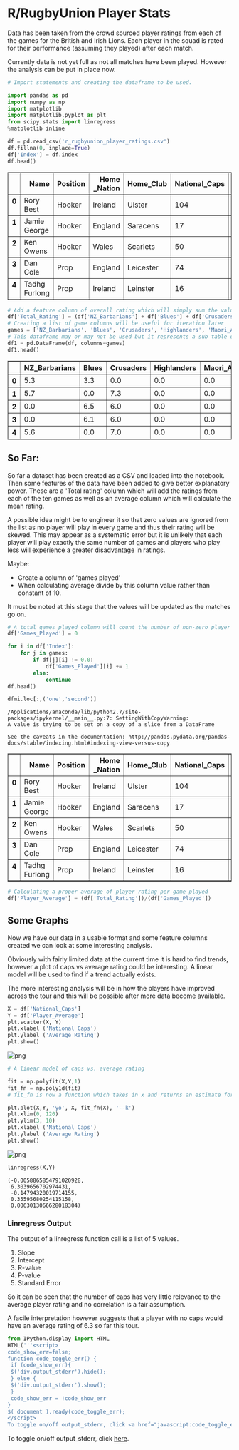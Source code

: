 
# R/RugbyUnion Player Stats

Data has been taken from the crowd sourced player ratings from each of the games for the British and Irish Lions. Each player in the squad is rated for their performance (assuming they played) after each match.

Currently data is not yet full as not all matches have been played. However the analysis can be put in place now.


```python
# Import statements and creating the dataframe to be used.

import pandas as pd
import numpy as np
import matplotlib
import matplotlib.pyplot as plt
from scipy.stats import linregress
%matplotlib inline

df = pd.read_csv('r_rugbyunion_player_ratings.csv')
df.fillna(0, inplace=True)
df['Index'] = df.index
df.head()
```




<div>
<style>
    .dataframe thead tr:only-child th {
        text-align: right;
    }

    .dataframe thead th {
        text-align: left;
    }

    .dataframe tbody tr th {
        vertical-align: top;
    }
</style>
<table border="1" class="dataframe">
  <thead>
    <tr style="text-align: right;">
      <th></th>
      <th>Name</th>
      <th>Position</th>
      <th>Home _Nation</th>
      <th>Home_Club</th>
      <th>National_Caps</th>
      <th>Lions_Caps</th>
      <th>NZ_Barbarians</th>
      <th>Blues</th>
      <th>Crusaders</th>
      <th>Highlanders</th>
      <th>Maori_All_Blacks</th>
      <th>Chiefs</th>
      <th>All_Blacks_1</th>
      <th>Hurricanes</th>
      <th>All_Blacks_2</th>
      <th>All_Blacks_3</th>
      <th>All_Blacks_Avg</th>
      <th>Index</th>
    </tr>
  </thead>
  <tbody>
    <tr>
      <th>0</th>
      <td>Rory Best</td>
      <td>Hooker</td>
      <td>Ireland</td>
      <td>Ulster</td>
      <td>104</td>
      <td>0</td>
      <td>5.3</td>
      <td>3.3</td>
      <td>0.0</td>
      <td>0.0</td>
      <td>0.0</td>
      <td>0.0</td>
      <td>0.0</td>
      <td>0.0</td>
      <td>0.0</td>
      <td>0.0</td>
      <td>0.0</td>
      <td>0</td>
    </tr>
    <tr>
      <th>1</th>
      <td>Jamie George</td>
      <td>Hooker</td>
      <td>England</td>
      <td>Saracens</td>
      <td>17</td>
      <td>0</td>
      <td>5.7</td>
      <td>0.0</td>
      <td>7.3</td>
      <td>0.0</td>
      <td>0.0</td>
      <td>0.0</td>
      <td>0.0</td>
      <td>0.0</td>
      <td>0.0</td>
      <td>0.0</td>
      <td>0.0</td>
      <td>1</td>
    </tr>
    <tr>
      <th>2</th>
      <td>Ken Owens</td>
      <td>Hooker</td>
      <td>Wales</td>
      <td>Scarlets</td>
      <td>50</td>
      <td>0</td>
      <td>0.0</td>
      <td>6.5</td>
      <td>6.0</td>
      <td>0.0</td>
      <td>0.0</td>
      <td>0.0</td>
      <td>0.0</td>
      <td>0.0</td>
      <td>0.0</td>
      <td>0.0</td>
      <td>0.0</td>
      <td>2</td>
    </tr>
    <tr>
      <th>3</th>
      <td>Dan Cole</td>
      <td>Prop</td>
      <td>England</td>
      <td>Leicester</td>
      <td>74</td>
      <td>3</td>
      <td>0.0</td>
      <td>6.1</td>
      <td>6.0</td>
      <td>0.0</td>
      <td>0.0</td>
      <td>0.0</td>
      <td>0.0</td>
      <td>0.0</td>
      <td>0.0</td>
      <td>0.0</td>
      <td>0.0</td>
      <td>3</td>
    </tr>
    <tr>
      <th>4</th>
      <td>Tadhg Furlong</td>
      <td>Prop</td>
      <td>Ireland</td>
      <td>Leinster</td>
      <td>16</td>
      <td>0</td>
      <td>5.6</td>
      <td>0.0</td>
      <td>7.0</td>
      <td>0.0</td>
      <td>0.0</td>
      <td>0.0</td>
      <td>0.0</td>
      <td>0.0</td>
      <td>0.0</td>
      <td>0.0</td>
      <td>0.0</td>
      <td>4</td>
    </tr>
  </tbody>
</table>
</div>




```python
# Add a feature column of overall rating which will simply sum the values in the game columns
df['Total_Rating'] = (df['NZ_Barbarians'] + df['Blues'] + df['Crusaders'] + df['Highlanders'] + df['Maori_All_Blacks'] + df['Chiefs'] + df['All_Blacks_1'] + df ['Hurricanes'] + df['All_Blacks_2'] + df['All_Blacks_3'])
# Creating a list of game columns will be useful for iteration later
games = ['NZ_Barbarians', 'Blues', 'Crusaders', 'Highlanders', 'Maori_All_Blacks', 'Chiefs', 'All_Blacks_1', 'Hurricanes', 'All_Blacks_2', 'All_Blacks_3']
# This dataframe may or may not be used but it represents a sub table of all player ratings without names etc.
df1 = pd.DataFrame(df, columns=games)
df1.head()
```




<div>
<style>
    .dataframe thead tr:only-child th {
        text-align: right;
    }

    .dataframe thead th {
        text-align: left;
    }

    .dataframe tbody tr th {
        vertical-align: top;
    }
</style>
<table border="1" class="dataframe">
  <thead>
    <tr style="text-align: right;">
      <th></th>
      <th>NZ_Barbarians</th>
      <th>Blues</th>
      <th>Crusaders</th>
      <th>Highlanders</th>
      <th>Maori_All_Blacks</th>
      <th>Chiefs</th>
      <th>All_Blacks_1</th>
      <th>Hurricanes</th>
      <th>All_Blacks_2</th>
      <th>All_Blacks_3</th>
    </tr>
  </thead>
  <tbody>
    <tr>
      <th>0</th>
      <td>5.3</td>
      <td>3.3</td>
      <td>0.0</td>
      <td>0.0</td>
      <td>0.0</td>
      <td>0.0</td>
      <td>0.0</td>
      <td>0.0</td>
      <td>0.0</td>
      <td>0.0</td>
    </tr>
    <tr>
      <th>1</th>
      <td>5.7</td>
      <td>0.0</td>
      <td>7.3</td>
      <td>0.0</td>
      <td>0.0</td>
      <td>0.0</td>
      <td>0.0</td>
      <td>0.0</td>
      <td>0.0</td>
      <td>0.0</td>
    </tr>
    <tr>
      <th>2</th>
      <td>0.0</td>
      <td>6.5</td>
      <td>6.0</td>
      <td>0.0</td>
      <td>0.0</td>
      <td>0.0</td>
      <td>0.0</td>
      <td>0.0</td>
      <td>0.0</td>
      <td>0.0</td>
    </tr>
    <tr>
      <th>3</th>
      <td>0.0</td>
      <td>6.1</td>
      <td>6.0</td>
      <td>0.0</td>
      <td>0.0</td>
      <td>0.0</td>
      <td>0.0</td>
      <td>0.0</td>
      <td>0.0</td>
      <td>0.0</td>
    </tr>
    <tr>
      <th>4</th>
      <td>5.6</td>
      <td>0.0</td>
      <td>7.0</td>
      <td>0.0</td>
      <td>0.0</td>
      <td>0.0</td>
      <td>0.0</td>
      <td>0.0</td>
      <td>0.0</td>
      <td>0.0</td>
    </tr>
  </tbody>
</table>
</div>



## So Far:

So far a dataset has been created as a CSV and loaded into the notebook. Then some features of the data have been added to give better explanatory power. These are a 'Total rating' column which will add the ratings from each of the ten games as well as an average column which will calculate the mean rating. 

A possible idea might be to engineer it so that zero values are ignored from the list as no player will play in every game and thus their rating will be skewed. This may appear as a systematic error but it is unlikely that each player will play exactly the same number of games and players who play less will experience a greater disadvantage in ratings.

Maybe:
- Create a column of 'games played'
- When calculating average divide by this column value rather than constant of 10.

It must be noted at this stage that the values will be updated as the matches go on.



```python
# A total games played column will count the number of non-zero player ratings for each player and store in a new column.
df['Games_Played'] = 0

for i in df['Index']:
    for j in games:
        if df[j][i] != 0.0:
            df['Games_Played'][i] += 1
        else:
            continue
df.head()

dfmi.loc[:,('one','second')]
```

    /Applications/anaconda/lib/python2.7/site-packages/ipykernel/__main__.py:7: SettingWithCopyWarning: 
    A value is trying to be set on a copy of a slice from a DataFrame
    
    See the caveats in the documentation: http://pandas.pydata.org/pandas-docs/stable/indexing.html#indexing-view-versus-copy





<div>
<style>
    .dataframe thead tr:only-child th {
        text-align: right;
    }

    .dataframe thead th {
        text-align: left;
    }

    .dataframe tbody tr th {
        vertical-align: top;
    }
</style>
<table border="1" class="dataframe">
  <thead>
    <tr style="text-align: right;">
      <th></th>
      <th>Name</th>
      <th>Position</th>
      <th>Home _Nation</th>
      <th>Home_Club</th>
      <th>National_Caps</th>
      <th>Lions_Caps</th>
      <th>NZ_Barbarians</th>
      <th>Blues</th>
      <th>Crusaders</th>
      <th>Highlanders</th>
      <th>Maori_All_Blacks</th>
      <th>Chiefs</th>
      <th>All_Blacks_1</th>
      <th>Hurricanes</th>
      <th>All_Blacks_2</th>
      <th>All_Blacks_3</th>
      <th>All_Blacks_Avg</th>
      <th>Index</th>
      <th>Total_Rating</th>
      <th>Games_Played</th>
    </tr>
  </thead>
  <tbody>
    <tr>
      <th>0</th>
      <td>Rory Best</td>
      <td>Hooker</td>
      <td>Ireland</td>
      <td>Ulster</td>
      <td>104</td>
      <td>0</td>
      <td>5.3</td>
      <td>3.3</td>
      <td>0.0</td>
      <td>0.0</td>
      <td>0.0</td>
      <td>0.0</td>
      <td>0.0</td>
      <td>0.0</td>
      <td>0.0</td>
      <td>0.0</td>
      <td>0.0</td>
      <td>0</td>
      <td>8.6</td>
      <td>2</td>
    </tr>
    <tr>
      <th>1</th>
      <td>Jamie George</td>
      <td>Hooker</td>
      <td>England</td>
      <td>Saracens</td>
      <td>17</td>
      <td>0</td>
      <td>5.7</td>
      <td>0.0</td>
      <td>7.3</td>
      <td>0.0</td>
      <td>0.0</td>
      <td>0.0</td>
      <td>0.0</td>
      <td>0.0</td>
      <td>0.0</td>
      <td>0.0</td>
      <td>0.0</td>
      <td>1</td>
      <td>13.0</td>
      <td>2</td>
    </tr>
    <tr>
      <th>2</th>
      <td>Ken Owens</td>
      <td>Hooker</td>
      <td>Wales</td>
      <td>Scarlets</td>
      <td>50</td>
      <td>0</td>
      <td>0.0</td>
      <td>6.5</td>
      <td>6.0</td>
      <td>0.0</td>
      <td>0.0</td>
      <td>0.0</td>
      <td>0.0</td>
      <td>0.0</td>
      <td>0.0</td>
      <td>0.0</td>
      <td>0.0</td>
      <td>2</td>
      <td>12.5</td>
      <td>2</td>
    </tr>
    <tr>
      <th>3</th>
      <td>Dan Cole</td>
      <td>Prop</td>
      <td>England</td>
      <td>Leicester</td>
      <td>74</td>
      <td>3</td>
      <td>0.0</td>
      <td>6.1</td>
      <td>6.0</td>
      <td>0.0</td>
      <td>0.0</td>
      <td>0.0</td>
      <td>0.0</td>
      <td>0.0</td>
      <td>0.0</td>
      <td>0.0</td>
      <td>0.0</td>
      <td>3</td>
      <td>12.1</td>
      <td>2</td>
    </tr>
    <tr>
      <th>4</th>
      <td>Tadhg Furlong</td>
      <td>Prop</td>
      <td>Ireland</td>
      <td>Leinster</td>
      <td>16</td>
      <td>0</td>
      <td>5.6</td>
      <td>0.0</td>
      <td>7.0</td>
      <td>0.0</td>
      <td>0.0</td>
      <td>0.0</td>
      <td>0.0</td>
      <td>0.0</td>
      <td>0.0</td>
      <td>0.0</td>
      <td>0.0</td>
      <td>4</td>
      <td>12.6</td>
      <td>2</td>
    </tr>
  </tbody>
</table>
</div>




```python
# Calculating a proper average of player rating per game played
df['Player_Average'] = (df['Total_Rating'])/(df['Games_Played'])
```


## Some Graphs

Now we have our data in a usable format and some feature columns created we can look at some interesting analysis. 

Obviously with fairly limited data at the current time it is hard to find trends, however a plot of caps vs average rating could be interesting. A linear model will be used to find if a trend actually exists. 

The more interesting analysis will be in how the players have improved across the tour and this will be possible after more data become available.


```python
X = df['National_Caps']
Y = df['Player_Average']
plt.scatter(X, Y)
plt.xlabel ('National Caps')
plt.ylabel ('Average Rating')
plt.show()
```


![png](RugbyUnion%20Analysis%20-%20Lions%20Ratings%20-%2012.10.17_files/RugbyUnion%20Analysis%20-%20Lions%20Ratings%20-%2012.10.17_7_0.png)



```python
# A linear model of caps vs. average rating

fit = np.polyfit(X,Y,1)
fit_fn = np.poly1d(fit) 
# fit_fn is now a function which takes in x and returns an estimate for y

plt.plot(X,Y, 'yo', X, fit_fn(X), '--k')
plt.xlim(0, 120)
plt.ylim(3, 10)
plt.xlabel ('National Caps')
plt.ylabel ('Average Rating')
plt.show()
```


![png](RugbyUnion%20Analysis%20-%20Lions%20Ratings%20-%2012.10.17_files/RugbyUnion%20Analysis%20-%20Lions%20Ratings%20-%2012.10.17_8_0.png)



```python
linregress(X,Y) 
```




    (-0.0058865854791020928,
     6.3039656702974431,
     -0.14794320019714155,
     0.35595680254115158,
     0.0063013066628018304)



### Linregress Output

The output of a linregress function call is a list of 5 values.
1. Slope
2. Intercept
3. R-value
4. P-value
5. Standard Error

So it can be seen that the number of caps has very little relevance to the average player rating and no correlation is a fair assumption. 

A facile interpretation however suggests that a player with no caps would have an average rating of 6.3 so far this tour.


```python
from IPython.display import HTML
HTML('''<script>
code_show_err=false; 
function code_toggle_err() {
 if (code_show_err){
 $('div.output_stderr').hide();
 } else {
 $('div.output_stderr').show();
 }
 code_show_err = !code_show_err
} 
$( document ).ready(code_toggle_err);
</script>
To toggle on/off output_stderr, click <a href="javascript:code_toggle_err()">here</a>.''')
```




<script>
code_show_err=false; 
function code_toggle_err() {
 if (code_show_err){
 $('div.output_stderr').hide();
 } else {
 $('div.output_stderr').show();
 }
 code_show_err = !code_show_err
} 
$( document ).ready(code_toggle_err);
</script>
To toggle on/off output_stderr, click <a href="javascript:code_toggle_err()">here</a>.




```python

```
